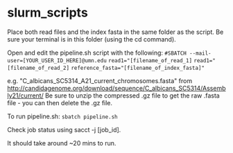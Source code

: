 # slurm_scripts

Place both read files and the index fasta in the same folder as the script.
Be sure your terminal is in this folder (using the cd command).

Open and edit the pipeline.sh script with the following:
    `#SBATCH --mail-user=[YOUR_USER_ID_HERE]@umn.edu`
    `read1="[filename_of_read_1]`
    `read1="[filename_of_read_2]`
    `reference_fasta="[filename_of_index_fasta]"`

e.g. "C_albicans_SC5314_A21_current_chromosomes.fasta" from http://candidagenome.org/download/sequence/C_albicans_SC5314/Assembly21/current/
Be sure to unzip the compressed .gz file to get the raw .fasta file - you can then delete the .gz file.

To run pipeline.sh:
  `sbatch pipeline.sh`

Check job status using sacct -j [job_id].

It should take around ~20 mins to run.
